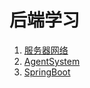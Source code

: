 # 后端学习

1. [服务器网络](../服务器网络/服务器和网络.md)
2. [AgentSystem](../AgentSystem/Jade.md)
3. [SpringBoot](SpringBoot/_KnowledgeAccumulation_SpringBoot.md)